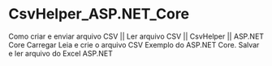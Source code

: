 # CsvHelper_ASP.NET_Core
Como criar e enviar arquivo CSV || Ler arquivo CSV || CsvHelper || ASP.NET Core
Carregar Leia e crie o arquivo CSV Exemplo do ASP.NET Core. Salvar e ler arquivo do Excel ASP.NET
